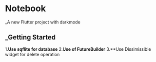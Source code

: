 # Notebook

_A new Flutter project with darkmode 

## _Getting Started
 
1.**Use sqflite for database**
2.**Use of FutureBuilder**
3.**Use Dissimissible widget for delete operation


 
 
